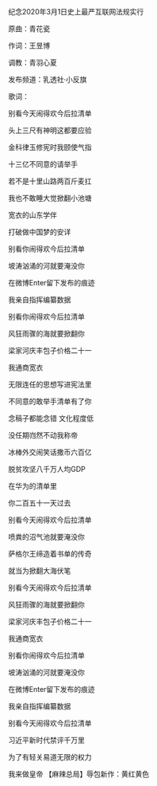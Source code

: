 纪念2020年3月1日史上最严互联网法规实行

原曲：青花瓷

作词：王昱博

调教：青羽心夏

发布频道：乳透社·小反旗

歌词：

别看今天闹得欢今后拉清单

头上三尺有神明这都要应验

金科律玉修宪时我颐使气指

十三亿不同意的请举手

若不是十里山路两百斤麦扛

我也不敢睡大觉掀翻小池塘

宽衣的山东学伴

打破做中国梦的安详

别看你闹得欢今后拉清单

坡涛汹涌的河就要淹没你

在微博Enter留下发布的痕迹

我亲自指挥编纂数据

别看你闹得欢今后拉清单

风狂雨骤的海就要掀翻你

梁家河庆丰包子价格二十一

我通商宽衣

无限连任的思想写进宪法里

不同意的敢举手清单有了你

念稿子都能念错 文化程度低

没任期岿然不动我称帝

冰棒外交闹笑话撒币六百亿

脱贫攻坚八千万人均GDP

在华为的清单里

你二百五十一天过去

别看今天闹得欢今后拉清单

喷粪的沼气池就要淹没你

萨格尔王缔造着书单的传奇

就当为掀翻大海伏笔

别看今天闹得欢今后拉清单

风狂雨骤的海就要掀翻你

梁家河庆丰包子价格二十一

我通商宽衣

别看你闹得欢今后拉清单

坡涛汹涌的河就要淹没你

在微博Enter留下发布的痕迹

我亲自指挥编纂数据

别看今天闹得欢今后拉清单

习近平新时代禁评千万里

为了有轻关易道无限的权力

我来做皇帝 【麻辣总局】辱包新作：黄红黄色 


